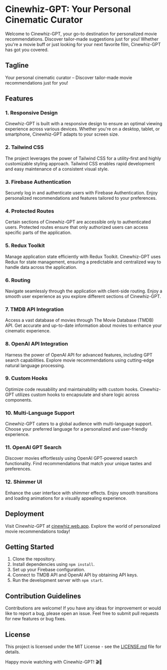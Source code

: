# Cinewhiz-GPT: Your Personal Cinematic Curator

Welcome to Cinewhiz-GPT, your go-to destination for personalized movie recommendations. Discover tailor-made suggestions just for you! Whether you're a movie buff or just looking for your next favorite film, Cinewhiz-GPT has got you covered.

## Tagline
Your personal cinematic curator – Discover tailor-made movie recommendations just for you!

## Features

### 1. Responsive Design
Cinewhiz-GPT is built with a responsive design to ensure an optimal viewing experience across various devices. Whether you're on a desktop, tablet, or smartphone, Cinewhiz-GPT adapts to your screen size.

### 2. Tailwind CSS
The project leverages the power of Tailwind CSS for a utility-first and highly customizable styling approach. Tailwind CSS enables rapid development and easy maintenance of a consistent visual style.

### 3. Firebase Authentication
Securely log in and authenticate users with Firebase Authentication. Enjoy personalized recommendations and features tailored to your preferences.

### 4. Protected Routes
Certain sections of Cinewhiz-GPT are accessible only to authenticated users. Protected routes ensure that only authorized users can access specific parts of the application.

### 5. Redux Toolkit
Manage application state efficiently with Redux Toolkit. Cinewhiz-GPT uses Redux for state management, ensuring a predictable and centralized way to handle data across the application.

### 6. Routing
Navigate seamlessly through the application with client-side routing. Enjoy a smooth user experience as you explore different sections of Cinewhiz-GPT.

### 7. TMDB API Integration
Access a vast database of movies through The Movie Database (TMDB) API. Get accurate and up-to-date information about movies to enhance your cinematic experience.

### 8. OpenAI API Integration
Harness the power of OpenAI API for advanced features, including GPT search capabilities. Explore movie recommendations using cutting-edge natural language processing.

### 9. Custom Hooks
Optimize code reusability and maintainability with custom hooks. Cinewhiz-GPT utilizes custom hooks to encapsulate and share logic across components.

### 10. Multi-Language Support
Cinewhiz-GPT caters to a global audience with multi-language support. Choose your preferred language for a personalized and user-friendly experience.

### 11. OpenAI GPT Search
Discover movies effortlessly using OpenAI GPT-powered search functionality. Find recommendations that match your unique tastes and preferences.

### 12. Shimmer UI
Enhance the user interface with shimmer effects. Enjoy smooth transitions and loading animations for a visually appealing experience.

## Deployment
Visit Cinewhiz-GPT at [cinewhiz.web.app](https://cinewhiz.web.app). Explore the world of personalized movie recommendations today!

## Getting Started
1. Clone the repository.
2. Install dependencies using `npm install`.
3. Set up your Firebase configuration.
4. Connect to TMDB API and OpenAI API by obtaining API keys.
5. Run the development server with `npm start`.

## Contribution Guidelines
Contributions are welcome! If you have any ideas for improvement or would like to report a bug, please open an issue. Feel free to submit pull requests for new features or bug fixes.

## License
This project is licensed under the MIT License - see the [LICENSE.md](LICENSE.md) file for details.

Happy movie watching with Cinewhiz-GPT! 🎬🍿
